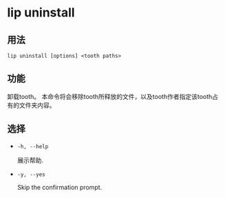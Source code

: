 # lip uninstall

## 用法

```shell
lip uninstall [options] <tooth paths>
```

## 功能

卸载tooth。
本命令将会移除tooth所释放的文件，以及tooth作者指定该tooth占有的文件夹内容。

## 选择

- `-h, --help`

  展示帮助.

- `-y, --yes`

  Skip the confirmation prompt.